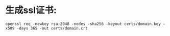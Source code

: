 # 生成ssl证书: 
```
openssl req -newkey rsa:2048 -nodes -sha256 -keyout certs/domain.key -x509 -days 365 -out certs/domain.crt
```

